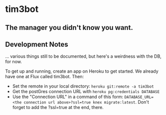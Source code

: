 # tim3bot

## The manager you didn't know you want.

## Development Notes

... various things still to be documented, but here's a weirdness with the DB, for now.

To get up and running, create an app on Heroku to get started. We already have one at
Flux called tim3bot. Then:
 * Set the remote in your local directory: `heroku git:remote -a tim3bot`
 * Get the postGres connection URL with `heroku pg:credentials DATABASE`
 * Use the "Connection URL" in a command of this form:
   `DATABASE_URL=<the connection url above>?ssl=true knex migrate:latest`. Don't
   forget to add the ?ssl=true at the end, there.
